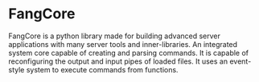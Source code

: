 # FangCore
FangCore is a python library made for building advanced server applications with many server tools and inner-libraries.
An integrated system core capable of creating and parsing commands. It is capable of reconfiguring the output and input pipes of loaded files. It uses an event-style system to execute commands from functions.
